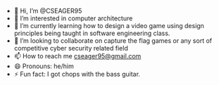 - 👋 Hi, I’m @CSEAGER95
- 👀 I’m interested in computer architecture
- 🌱 I’m currently learning how to design a video game using design principles being taught in software engineering class.
- 💞️ I’m looking to collaborate on capture the flag games or any sort of competitive cyber security related field
- 📫 How to reach me cseager95@gmail.com
- 😄 Pronouns: he/him
- ⚡ Fun fact: I got chops with the bass guitar.

<!---
CSEAGER95/CSEAGER95 is a ✨ special ✨ repository because its `README.md` (this file) appears on your GitHub profile.
You can click the Preview link to take a look at your changes.
--->
